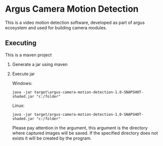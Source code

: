 # Argus Camera Motion Detection

This is a video motion detection software, developed as part of argus ecosystem and used for building camera modules.

## Executing
This is a maven project

1) Generate a jar using maven

2) Execute jar 
    
    Windows:
    
    ``java -jar target\argus-camera-motion-detection-1.0-SNAPSHOT-shaded.jar "c:/folder"``
    
    Linux:
    
    ``java -jar target/argus-camera-motion-detection-1.0-SNAPSHOT-shaded.jar "c:/folder"``
    
    Please pay attention in the argument, this argument is the directory where captured images will be saved. If the specified directory does not exists it will be created by the program.
